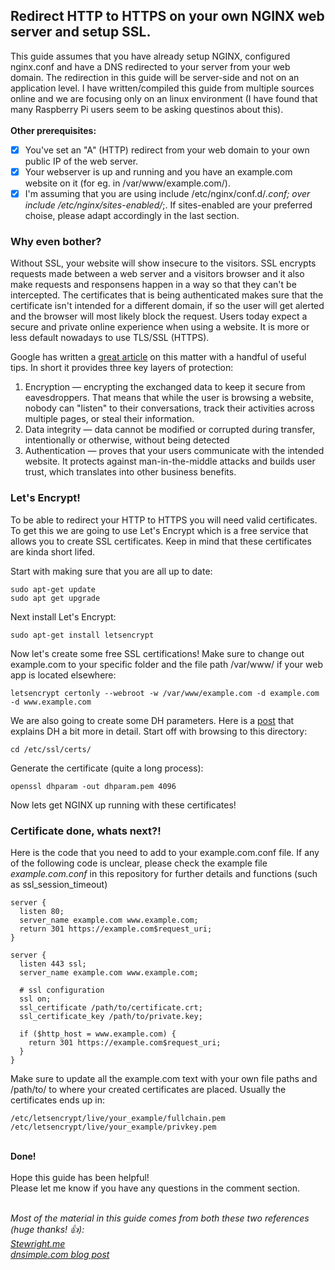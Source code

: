 ## <b>Redirect HTTP to HTTPS on your own NGINX web server and setup SSL.</b>
This guide assumes that you have already setup NGINX, configured nginx.conf and have a DNS redirected to your server from your web domain. The redirection in this guide will be server-side and not on an application level. I have written/compiled this guide from multiple sources online and we are focusing only on an linux environment (I have found that many Raspberry Pi users seem to be asking questinos about this).
<br><br>
<b>Other prerequisites:</b>
<br>

- [x] You've set an "A" (HTTP) redirect from your web domain to your own public IP of the web server.
- [x] Your webserver is up and running and you have an example.com website on it (for eg. in /var/www/example.com/).
- [x] I'm assuming that you are using include /etc/nginx/conf.d/*.conf; over include /etc/nginx/sites-enabled/*;. If sites-enabled are your preferred choise, please adapt accordingly in the last section.

### <b>Why even bother?</b><br>
Without SSL, your website will show insecure to the visitors. SSL encrypts requests made between a web server and a visitors browser and it also make requests and responsens happen in a way so that they can't be intercepted. The certificates that is being authenticated makes sure that the certificate isn't intended for a different domain, if so the user will get alerted and the browser will most likely block the request. Users today expect a secure and private online experience when using a website. It is more or less default nowadays to use TLS/SSL (HTTPS).<br>

Google has written a [great article](https://support.google.com/webmasters/answer/6073543?hl=en) on this matter with a handful of useful tips. In short it provides three key layers of protection: <br>
1. Encryption — encrypting the exchanged data to keep it secure from eavesdroppers. That means that while the user is browsing a website, nobody can "listen" to their conversations, track their activities across multiple pages, or steal their information.<br>
2. Data integrity — data cannot be modified or corrupted during transfer, intentionally or otherwise, without being detected<br>
3. Authentication — proves that your users communicate with the intended website. It protects against man-in-the-middle attacks and builds user trust, which translates into other business benefits.<br>

### <b>Let's Encrypt!</b>
To be able to redirect your HTTP to HTTPS you will need valid certificates. To get this we are going to use Let's Encrypt which is a free service that allows you to create SSL certificates. Keep in mind that these certificates are kinda short lifed. <br>

Start with making sure that you are all up to date:<br>
```
sudo apt-get update
sudo apt get upgrade
```

Next install Let's Encrypt:<br>
```
sudo apt-get install letsencrypt
````

Now let's create some free SSL certifications! Make sure to change out example.com to your specific folder and the file path /var/www/ if your web app is located elsewhere:<br>
```
letsencrypt certonly --webroot -w /var/www/example.com -d example.com -d www.example.com
```
We are also going to create some DH parameters. Here is a [post](https://security.stackexchange.com/questions/94390/whats-the-purpose-of-dh-parameters) that explains DH a bit more in detail. Start off with browsing to this directory:<br>
```
cd /etc/ssl/certs/
```
Generate the certificate (quite a long process):
```
openssl dhparam -out dhparam.pem 4096
```
Now lets get NGINX up running with these certificates!

### <b>Certificate done, whats next?!</b>
Here is the code that you need to add to your example.com.conf file. If any of the following code is unclear, please check  the example file *example.com.conf* in this repository for further details and functions (such as ssl_session_timeout) <br>

```
server {
  listen 80;
  server_name example.com www.example.com;
  return 301 https://example.com$request_uri;
}

server {
  listen 443 ssl;
  server_name example.com www.example.com;

  # ssl configuration
  ssl on;
  ssl_certificate /path/to/certificate.crt;
  ssl_certificate_key /path/to/private.key;

  if ($http_host = www.example.com) {
    return 301 https://example.com$request_uri;
  }
}
```
Make sure to update all the example.com text with your own file paths and /path/to/ to where your created certificates are placed. Usually the certificates ends up in:
```
/etc/letsencrypt/live/your_example/fullchain.pem 
/etc/letsencrypt/live/your_example/privkey.pem 
```
<br>
<b>Done!</b><br><br>
Hope this guide has been helpful!<br>
Please let me know if you have any questions in the comment section. <br><br>

*Most of the material in this guide comes from both these two references (huge thanks! :+1:):<br>
[Stewright.me](https://www.stewright.me/2017/01/add-ssl-nginx-site-free-lets-encrypt/)<br>
[dnsimple.com blog post](https://blog.dnsimple.com/2016/08/https-redirects/)<br>*
